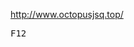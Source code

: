 http://www.octopusjsq.top/

<kbd>F12</kbd>

<!-- 写网页前端的哥们，老子草你妈，代码全部不格式化，上面喊你改也不改，老子开发客户端的跑来给你手动格式化，你是真特么nt，祝你早日滚蛋！下面写的sb滚动把图床快干废了，一天跑了3t流量你是真的牛逼，老子直接给你删了，都不想给你注释化，滚！ by:wogiao 2022年11月25日 -->
